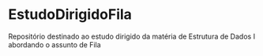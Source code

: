# EstudoDirigidoFila
Repositório destinado ao estudo dirigido da matéria de Estrutura de Dados I abordando o assunto de Fila
